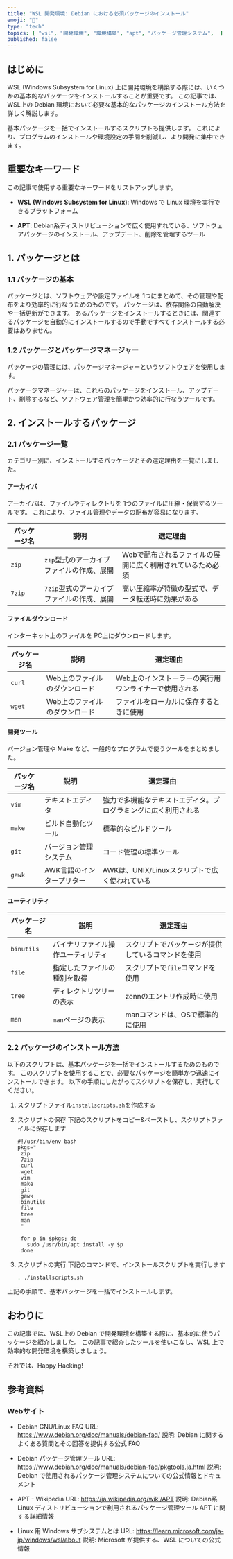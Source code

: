 ```yaml
---
title: "WSL 開発環境: Debian における必須パッケージのインストール"
emoji: "🐧"
type: "tech"
topics: [ "wsl", "開発環境", "環境構築", "apt", "パッケージ管理システム",  ]
published: false
---
```


## はじめに

WSL (Windows Subsystem for Linux) 上に開発環境を構築する際には、いくつかの基本的なパッケージをインストールすることが重要です。
この記事では、WSL上の Debian 環境において必要な基本的なパッケージのインストール方法を詳しく解説します。

基本パッケージを一括でインストールするスクリプトも提供します。
これにより、プログラムのインストールや環境設定の手間を削減し、より開発に集中できます。

## 重要なキーワード

この記事で使用する重要なキーワードをリストアップします。

- **WSL (Windows Subsystem for Linux)**:
  Windows で Linux 環境を実行できるプラットフォーム

- **APT**:
  Debian系ディストリビューションで広く使用すれている、ソフトウェアパッケージのインストール、アップデート、削除を管理するツール

## 1. パッケージとは

### 1.1 パッケージの基本

パッケージとは、ソフトウェアや設定ファイルを 1つにまとめて、その管理や配布をより効率的に行なうためのものです。
パッケージは、依存関係の自動解決や一括更新ができます。
あるパッケージをインストールするときには、関連するパッケージを自動的にインストールするので手動ですべてインストールする必要はありません。

### 1.2 パッケージとパッケージマネージャー

パッケージの管理には、パッケージマネージャーというソフトウェアを使用します。

パッケージマネージャーは、これらのパッケージをインストール、アップデート、削除するなど、ソフトウェア管理を簡単かつ効率的に行なうツールです。

## 2. インストールするパッケージ

### 2.1 パッケージ一覧

カテゴリー別に、インストールするパッケージとその選定理由を一覧にしました。

#### アーカイバ

アーカイバは、ファイルやディレクトリを 1つのファイルに圧縮・保管するツールです。
これにより、ファイル管理やデータの配布が容易になります。

| パッケージ名 | 説明 | 選定理由 |
| --- | --- | --- |
| `zip` | `zip`型式のアーカイブファイルの作成、展開 | Webで配布されるファイルの展開に広く利用されているため必須 |
| `7zip` | `7zip`型式のアーカイブファイルの作成、展開 | 高い圧縮率が特徴の型式で、データ転送時に効果がある |

#### ファイルダウンロード

インターネット上のファイルを PC上にダウンロードします。

| パッケージ名 | 説明 | 選定理由 |
| --- | --- | --- |
| `curl` | Web上のファイルのダウンロード | Web上のインストーラーの実行用ワンライナーで使用される |
| `wget` | Web上のファイルのダウンロード | ファイルをローカルに保存するときに使用 |

#### 開発ツール

バージョン管理や Make など、一般的なプログラムで使うツールをまとめました。

| パッケージ名 | 説明 | 選定理由 |
| --- | --- | --- |
| `vim` | テキストエディタ |  強力で多機能なテキストエディタ。プログラミングに広く利用される |
| `make` | ビルド自動化ツール | 標準的なビルドツール |
| `git` | バージョン管理システム | コード管理の標準ツール |
| `gawk` | AWK言語のインタープリター | AWKは、UNIX/Linuxスクリプトで広く使われている |

#### ユーティリティ

| パッケージ名 | 説明 | 選定理由 |
| --- | --- | --- |
| `binutils` | バイナリファイル操作ユーティリティ | スクリプトでパッケージが提供しているコマンドを使用 |
| `file` | 指定したファイルの種別を取得 | スクリプトで`file`コマンドを使用 |
| `tree` | ディレクトリツリーの表示 | zennのエントリ作成時に使用 |
| `man` | `man`ページの表示 | manコマンドは、OSで標準的に使用 |

### 2.2 パッケージのインストール方法

以下のスクリプトは、基本パッケージを一括でインストールするためのものです。
このスクリプトを使用することで、必要なパッケージを簡単かつ迅速にインストールできます。
以下の手順にしたがってスクリプトを保存し、実行してください。

1. スクリプトファイル`installscripts.sh`を作成する

2. スクリプトの保存
   下記のスクリプトをコピー&ペーストし、スクリプトファイルに保存します

   ```bash: installscripts.sh
   #!/usr/bin/env bash
   pkgs="
    zip
    7zip
    curl
    wget
    vim
    make
    git
    gawk
    binutils
    file
    tree
    man
    "

    for p in $pkgs; do
      sudo /usr/bin/apt install -y $p
    done

    ```

3. スクリプトの実行
   下記のコマンドで、インストールスクリプトを実行します

   ```bash
   . ./installscripts.sh
   ```

上記の手順で、基本パッケージを一括でインストールします。

## おわりに

この記事では、WSL上の Debian で開発環境を構築する際に、基本的に使うパッケージを紹介しました。
この記事で紹介したツールを使いこなし、WSL 上で効率的な開発環境を構築しましょう。

それでは、Happy Hacking!

## 参考資料

### Webサイト

- Debian GNU/Linux FAQ
  URL: <https://www.debian.org/doc/manuals/debian-faq/>
  説明: Debian に関するよくある質問とその回答を提供する公式 FAQ

- Debian パッケージ管理ツール
  URL: <https://www.debian.org/doc/manuals/debian-faq/pkgtools.ja.html>
  説明: Debian で使用されるパッケージ管理システムについての公式情報とドキュメント

- APT - Wikipedia
  URL: <https://ja.wikipedia.org/wiki/APT>
  説明: Debian系Linux ディストリビューションで利用されるパッケージ管理ツール APT に関する詳細情報

- Linux 用 Windows サブシステムとは
  URL: <https://learn.microsoft.com/ja-jp/windows/wsl/about>
  説明: Microsoft が提供する、WSL についての公式情報
